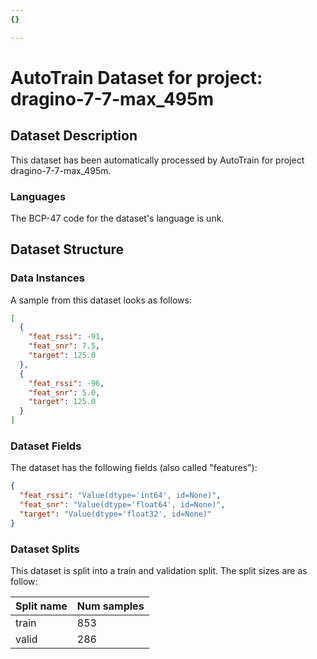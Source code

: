 ```yaml
---
{}

---
```

# AutoTrain Dataset for project: dragino-7-7-max_495m

## Dataset Description

This dataset has been automatically processed by AutoTrain for project dragino-7-7-max_495m.

### Languages

The BCP-47 code for the dataset's language is unk.

## Dataset Structure

### Data Instances

A sample from this dataset looks as follows:

```json
[
  {
    "feat_rssi": -91,
    "feat_snr": 7.5,
    "target": 125.0
  },
  {
    "feat_rssi": -96,
    "feat_snr": 5.0,
    "target": 125.0
  }
]
```

### Dataset Fields

The dataset has the following fields (also called "features"):

```json
{
  "feat_rssi": "Value(dtype='int64', id=None)",
  "feat_snr": "Value(dtype='float64', id=None)",
  "target": "Value(dtype='float32', id=None)"
}
```

### Dataset Splits

This dataset is split into a train and validation split. The split sizes are as follow:

| Split name   | Num samples         |
| ------------ | ------------------- |
| train        | 853 |
| valid        | 286 |
